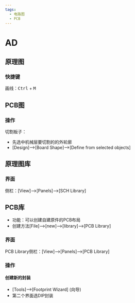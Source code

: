 ```yaml
---
tags:
  - 电路图
  - PCB
---
```


# AD

## 原理图
### 快捷键
画线：<kbd>Ctrl</kbd> + <kbd>M</kbd> 



## PCB图
### 操作
切割板子：
- 先选中机械层要切割的的外轮廓
- [Design]-->[Board Shape]-->[Define from selected objects]

## 原理图库
### 界面
侧栏：[View]-->[Panels]-->[SCH Library]

## PCB库
- 功能：可以创建自建原件的PCB布局
- 创建方法[File]-->[new]-->[library]-->[PCB Library]

### 界面
PCB Library侧栏：[View]-->[Panels]-->[PCB Library]

### 操作
#### 创建新的封装
- [Tools]-->[Footprint Wizard] (向导)
- 第二个界面选DIP封装
